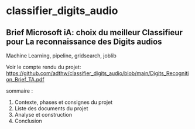 # classifier_digits_audio

## Brief Microsoft iA: choix du meilleur Classifieur pour La reconnaissance des Digits audios
Machine Learning, pipeline, gridsearch, joblib

Voir le compte rendu du projet: 
https://github.com/adthw/classifier_digits_audio/blob/main/Digits_Recognition_Brief_TA.pdf 

sommaire :

1.	Contexte, phases et consignes du projet
2.	Liste des documents du projet
3.	Analyse et construction
4.	Conclusion


